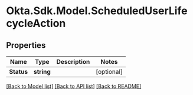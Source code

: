 # Okta.Sdk.Model.ScheduledUserLifecycleAction

## Properties

Name | Type | Description | Notes
------------ | ------------- | ------------- | -------------
**Status** | **string** |  | [optional] 

[[Back to Model list]](../README.md#documentation-for-models) [[Back to API list]](../README.md#documentation-for-api-endpoints) [[Back to README]](../README.md)

